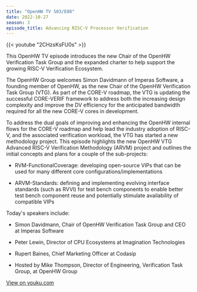```yaml
---
title: "OpenHW TV S03/E08"
date: 2022-10-27
season: 3
episode_title: Advancing RISC-V Processor Verification
---
```


{{< youtube "2CHzsKsFU0s" >}}

This OpenHW TV episode introduces the new Chair of the OpenHW Verification Task Group and the expanded charter to help support the growing RISC-V Verification Ecosystem.

The OpenHW Group welcomes Simon Davidmann of Imperas Software, a founding member of OpenHW, as the new Chair of the OpenHW Verification Task Group (VTG). As part of the CORE-V roadmap, the VTG is updating the successful CORE-VERIF framework to address both the increasing design complexity and improve the DV efficiency for the anticipated bandwidth required for all the new CORE-V cores in development.

To address the dual goals of improving and enhancing the OpenHW internal flows for the CORE-V roadmap and help lead the industry adoption of RISC-V, and the associated verification workload, the VTG has started a new methodology project. This episode highlights the new OpenHW VTG Advanced RISC-V Verification Methodology (ARVM) project and outlines the initial concepts and plans for a couple of the sub-projects:

- RVM-FunctionalCoverage: developing open-source VIPs that can be used for many different core configurations/implementations

- ARVM-Standards: defining and implementing evolving interface standards (such as RVVI) for test bench components to enable better test bench component reuse and potentially stimulate availability of compatible VIPs

Today's speakers include:

- Simon Davidmann, Chair of OpenHW Verification Task Group and CEO at Imperas Software

- Peter Lewin, Director of CPU Ecosystems at Imagination Technologies

- Rupert Baines, Chief Marketing Officer at Codasip

- Hosted by Mike Thompson, Director of Engineering, Verification Task Group, at OpenHW Group

[View on youku.com](https://v.youku.com/v_show/id_XNTkxNjg0NDM5Mg==.html)